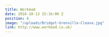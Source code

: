 ```yaml
---
title: Workmad
date: 2016-10-13 15:16:00 Z
position: 6
image: "/uploads/Bridget-Grenville-Cleave.jpg"
link: http://www.workmad.co.uk/
---
```


